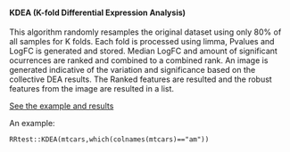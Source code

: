 #### KDEA (K-fold Differential Expression Analysis)
This algorithm randomly resamples the original dataset using only 80% of all samples for K folds. Each fold is processed using limma, Pvalues and LogFC is generated and stored. Median LogFC and amount of significant ocurrences are ranked and combined to a combined rank. An image is generated indicative of the variation and significance based on the collective DEA results. The Ranked features are resulted and the robust features from the image are resulted in a list.

[See the example and results](/docs/KDEA.md) 

An example:
```
RRtest::KDEA(mtcars,which(colnames(mtcars)=="am"))
```